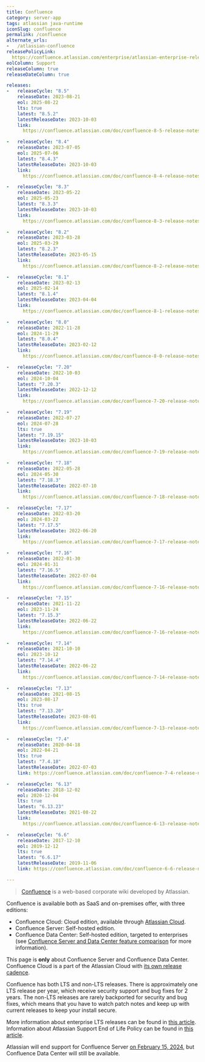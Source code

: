 ```yaml
---
title: Confluence
category: server-app
tags: atlassian java-runtime
iconSlug: confluence
permalink: /confluence
alternate_urls:
-   /atlassian-confluence
releasePolicyLink: 
  https://confluence.atlassian.com/enterprise/atlassian-enterprise-releases-948227420.html#LongTermSupportreleases-Policyanddetails
eolColumn: Support
releaseColumn: true
releaseDateColumn: true

releases:
-   releaseCycle: "8.5"
    releaseDate: 2023-08-21
    eol: 2025-08-22
    lts: true
    latest: "8.5.2"
    latestReleaseDate: 2023-10-03
    link: 
      https://confluence.atlassian.com/doc/confluence-8-5-release-notes-1252010185.html

-   releaseCycle: "8.4"
    releaseDate: 2023-07-05
    eol: 2025-07-06
    latest: "8.4.3"
    latestReleaseDate: 2023-10-03
    link: 
      https://confluence.atlassian.com/doc/confluence-8-4-release-notes-1251411547.html

-   releaseCycle: "8.3"
    releaseDate: 2023-05-22
    eol: 2025-05-23
    latest: "8.3.3"
    latestReleaseDate: 2023-10-03
    link: 
      https://confluence.atlassian.com/doc/confluence-8-3-release-notes-1236928237.html

-   releaseCycle: "8.2"
    releaseDate: 2023-03-28
    eol: 2025-03-29
    latest: "8.2.3"
    latestReleaseDate: 2023-05-15
    link: 
      https://confluence.atlassian.com/doc/confluence-8-2-release-notes-1216971744.html

-   releaseCycle: "8.1"
    releaseDate: 2023-02-13
    eol: 2025-02-14
    latest: "8.1.4"
    latestReleaseDate: 2023-04-04
    link: 
      https://confluence.atlassian.com/doc/confluence-8-1-release-notes-1206791873.html

-   releaseCycle: "8.0"
    releaseDate: 2022-11-28
    eol: 2024-11-29
    latest: "8.0.4"
    latestReleaseDate: 2023-02-12
    link: 
      https://confluence.atlassian.com/doc/confluence-8-0-release-notes-1127254402.html

-   releaseCycle: "7.20"
    releaseDate: 2022-10-03
    eol: 2024-10-04
    latest: "7.20.3"
    latestReleaseDate: 2022-12-12
    link: 
      https://confluence.atlassian.com/doc/confluence-7-20-release-notes-1142251039.html

-   releaseCycle: "7.19"
    releaseDate: 2022-07-27
    eol: 2024-07-28
    lts: true
    latest: "7.19.15"
    latestReleaseDate: 2023-10-03
    link: 
      https://confluence.atlassian.com/doc/confluence-7-19-release-notes-1141976784.html

-   releaseCycle: "7.18"
    releaseDate: 2022-05-28
    eol: 2024-05-30
    latest: "7.18.3"
    latestReleaseDate: 2022-07-10
    link: 
      https://confluence.atlassian.com/doc/confluence-7-18-release-notes-1115677302.html

-   releaseCycle: "7.17"
    releaseDate: 2022-03-20
    eol: 2024-03-22
    latest: "7.17.5"
    latestReleaseDate: 2022-06-20
    link: 
      https://confluence.atlassian.com/doc/confluence-7-17-release-notes-1108683391.html

-   releaseCycle: "7.16"
    releaseDate: 2022-01-30
    eol: 2024-01-31
    latest: "7.16.5"
    latestReleaseDate: 2022-07-04
    link: 
      https://confluence.atlassian.com/doc/confluence-7-16-release-notes-1087527591.html

-   releaseCycle: "7.15"
    releaseDate: 2021-11-22
    eol: 2023-11-24
    latest: "7.15.3"
    latestReleaseDate: 2022-06-22
    link: 
      https://confluence.atlassian.com/doc/confluence-7-16-release-notes-1087527591.html

-   releaseCycle: "7.14"
    releaseDate: 2021-10-10
    eol: 2023-10-12
    latest: "7.14.4"
    latestReleaseDate: 2022-06-22
    link: 
      https://confluence.atlassian.com/doc/confluence-7-14-release-notes-1063176411.html

-   releaseCycle: "7.13"
    releaseDate: 2021-08-15
    eol: 2023-08-17
    lts: true
    latest: "7.13.20"
    latestReleaseDate: 2023-08-01
    link: 
      https://confluence.atlassian.com/doc/confluence-7-13-release-notes-1044114085.html

-   releaseCycle: "7.4"
    releaseDate: 2020-04-18
    eol: 2022-04-21
    lts: true
    latest: "7.4.18"
    latestReleaseDate: 2022-07-03
    link: https://confluence.atlassian.com/doc/confluence-7-4-release-notes-994312218.html

-   releaseCycle: "6.13"
    releaseDate: 2018-12-02
    eol: 2020-12-04
    lts: true
    latest: "6.13.23"
    latestReleaseDate: 2021-08-22
    link: 
      https://confluence.atlassian.com/doc/confluence-6-13-release-notes-959288785.html

-   releaseCycle: "6.6"
    releaseDate: 2017-12-10
    eol: 2019-12-12
    lts: true
    latest: "6.6.17"
    latestReleaseDate: 2019-11-06
    link: https://confluence.atlassian.com/doc/confluence-6-6-release-notes-940116151.html

---
```


> [Confluence](https://www.atlassian.com/software/confluence) is a web-based corporate wiki
> developed by Atlassian.

Confluence is available both as SaaS and on-premises offer, with three editions:

- Confluence Cloud: Cloud edition, available through [Atlassian Cloud](https://www.atlassian.com/licensing/cloud).
- Confluence Server: Self-hosted edition.
- Confluence Data Center: Self-hosted edition, targeted to enterprises (see [Confluence Server and Data
  Center feature comparison](https://confluence.atlassian.com/conf85/confluence-server-and-data-center-feature-comparison-1283361452.html)
  for more information).

This page is **only** about Confluence Server and Confluence Data Center. Confluence Cloud is a part
of the Atlassian Cloud with [its own release cadence](https://confluence.atlassian.com/cloud/blog).

Confluence has both LTS and non-LTS releases. There is approximately one LTS release per year,
which receive security support and bug fixes for 2 years. The non-LTS releases are rarely backported
for security and bug fixes, which means that you have to watch patch notes and keep up with current
releases to keep your install secure.

More information about enterprise LTS releases can be found in 
[this article](https://www.atlassian.com/blog/enterprise/introducing-enterprise-releases).
Information about Atlassian Support End of Life Policy can be found in
[this article](https://confluence.atlassian.com/support/atlassian-support-end-of-life-policy-201851003.html).

Atlassian will end support for Confluence Server
[on February 15, 2024](https://www.atlassian.com/migration/assess/journey-to-cloud),
but Confluence Data Center will still be available.
